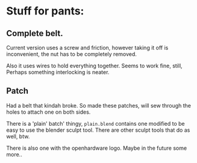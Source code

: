 # Stuff for pants:

## Complete belt.
Current version uses a screw and friction, however taking it off is 
inconvenient, the nut has to be completely removed.

Also it uses wires to hold everything together. Seems to work fine, still,
Perhaps something interlocking is neater.

## Patch
Had a belt that kindah broke. So made these patches, will sew through the holes
to attach one on both sides.

There is a 'plain' batch' thingy, `plain.blend` contains one modified to
be easy to use the blender sculpt tool. There are other sculpt tools that do as
well, btw.

There is also one with the openhardware logo. Maybe in the future some more..
